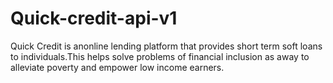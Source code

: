 # Quick-credit-api-v1
Quick Credit is anonline lending platform that provides short term soft loans to individuals.This helps solve problems of financial inclusion as away to alleviate poverty and empower low income earners. 
